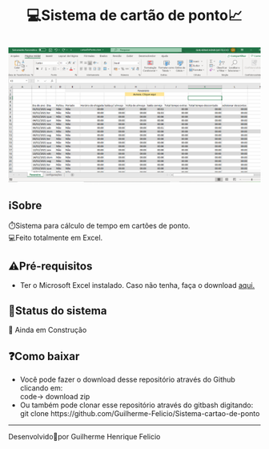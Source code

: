 <h1 align="center">
    💻Sistema de cartão de ponto📈</h1>
    <br>
    <img alt="Foto do sistema" src="./screenshots/sistema.png"/>

<h2>
   ℹ️Sobre
</h2>
⏱️Sistema para cálculo de tempo em cartões de ponto. <br>
💻Feito totalmente em Excel.<br>



<h2>⚠️Pré-requisitos</h2>
<ul>
    <li>Ter o Microsoft Excel instalado. Caso não tenha, faça o download <a href="https://www.microsoft.com/pt-br/microsoft-365/excel">aqui.</a></li>
</ul>

<h2>🚧Status do sistema</h2>
👷 Ainda em Construção





<h2>❓Como baixar</h2>

<ul>
    <li>Você pode fazer o download desse repositório através do Github clicando em:<br>
    code-> download zip</li>
    <li>Ou também pode clonar esse repositório através do gitbash digitando:<br>
    git clone https://github.com/Guilherme-Felicio/Sistema-cartao-de-ponto</a></li>
</ul>

<hr height="4px">
Desenvolvido🖤por Guilherme Henrique Felicio

